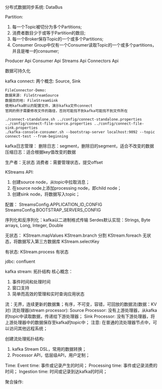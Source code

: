 分布式数据同步系统: DataBus

Partition:
1. 每一个Topic被切分为多个Partitions;
2. 消费者数目少于或等于Partition的数目;
3. 每一个Broker保存Topic的一个或多个Partitions;
4. Consumer Group中仅有一个Consumer读取Topic的一个或多个partitions，并且是唯一的consumer;

Producer Api
Consumer Api
Streams Api
Connectors Api

数据可持久化

kafka connect:
两个概念: Source, Sink

```
FileConnector-Demo:
数据来源: FileStreamSource
数据目的地: FileStreamSink
使用kafka默认的配置文件，演示kafka文件connect
官网的例子需要修改文件的路径，否则可能找不到kafka可能找不到文件所在

./connect-standalone.sh ../config/connect-standalone.properties ../config/connect-file-source.properties ../config/connect-file-sink.properties
./kafka-console-consumer.sh --bootstrap-server localhost:9092 --topic connect-test --from-beginning

```

kafka日志管理：
删除日志：segment，删除旧的segment，适合不改变的数据
压缩日志：适合根据key值改变的数据

生产者：无状态
消费者：需要管理状态，提交offset

KStreams API:
1. 创建source node，从topic中拉取消息；
2. 在source node上添加processing node，即child node；
3. 创建sink node，将数据写入topic；

配置：
StreamsConfig.APPLICATION_ID_CONFIG
StreamsConfig.BOOTSTRAP_SERVERS_CONFIG

序列化和反序列化：kafka以二进制格式传输
Serdes默认实现：Strings, Byte arrays, Long, Integer, Double

无状态：
KStream.mapValues
KStream.branch 分割
KStream.foreach 无状态，将数据写入第三方数据库
KStream.selectKey

有状态:
KStream.process 有状态





jdbc: confluent


kafka stream: 拓扑结构
核心概念：
1. 事件时间和处理时间
2. 窗口支持
3. 简单而高效的管理和实时查询应用状态

流：无界，连续更新的数据集；有序，不可变，容错，可回放的数据流(数据：KV对)
流处理器(stream processor):
Source Processor: 没有上游处理器，从kafka的topic中读取数据，传递给下游处理器；
Sink Processor: 没有下游处理器，将上游处理器中的数据保存至kafka的topic中；
注意: 在普通的流处理器节点中，可以访问其他远程系统；

创建流处理拓扑结构:
1. kafka Stream DSL，常用的数据转换；
2. Processor API，低层级API，用户定制；

Time:
Event time: 事件或记录产生的时间；
Processing time: 事件或记录消费的时间；
Ingestion time: 时间或记录到达kafka的时间；

聚合操作:





